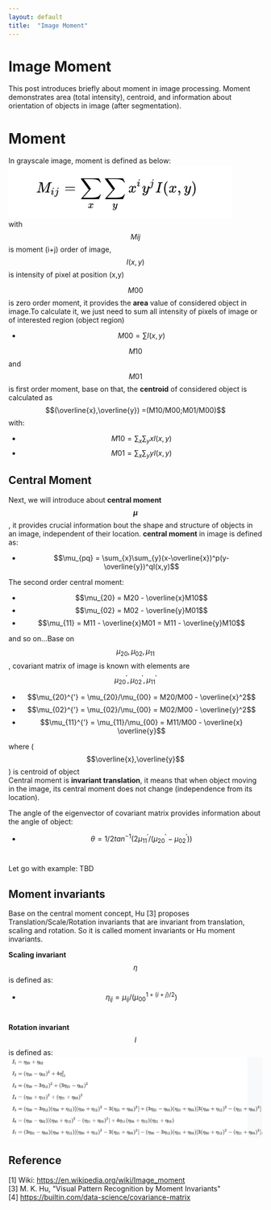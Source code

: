 ```yaml
---
layout: default
title:  "Image Moment"
---
```


# Image Moment
This post introduces briefly about moment in image processing. Moment demonstrates area (total intensity), centroid, and information about orientation of objects in image (after segmentation).<br />

# Moment
In grayscale image, moment is defined as below:
![moment formula](https://github.com/lexma1412/lexma1412.github.io/blob/main/assets/ImageMoment/Moment_formula.png?raw=true)<br/>
with $$Mij$$ is moment (i+j) order of image, $$I(x,y)$$ is intensity of pixel at position (x,y)<br/>

$$M00$$ is zero order moment, it provides the **area** value of considered object in image.To calculate it, we just need to sum all intensity of pixels of image or of interested region (object region) <br/>
* $$M00 =  \sum I(x,y)$$

$$M10$$ and $$M01$$ is first order moment, base on that, the **centroid** of considered object is calculated as $$(\overline{x},\overline{y}) =(M10/M00;M01/M00)$$ with: 
* $$M10 = \sum_{x}\sum_{y}xI(x,y)$$
* $$M01 = \sum_{x}\sum_{y}yI(x,y)$$

## Central Moment
Next, we will introduce about **central moment $$\mu$$**, it provides crucial information bout the shape and structure of objects in an image, independent of their location. **central moment** in image is defined as:

* $$\mu_{pq} = \sum_{x}\sum_{y}(x-\overline{x})^p(y-\overline{y})^qI(x,y)$$

The second order central moment:
* $$\mu_{20} = M20 - \overline{x}M10$$
* $$\mu_{02} = M02 - \overline{y}M01$$
* $$\mu_{11} = M11 - \overline{x}M01 =  M11 - \overline{y}M10$$

and so on...Base on $$\mu_{20}, \mu_{02}, \mu_{11}$$, covariant matrix of image is known with elements are $$\mu_{20}^{'}, \mu_{02}^{'}, \mu_{11}^{'}$$

* $$\mu_{20}^{'}  = \mu_{20}/\mu_{00} = M20/M00 - \overline{x}^2$$
* $$\mu_{02}^{'} = \mu_{02}/\mu_{00} = M02/M00 - \overline{y}^2$$
* $$\mu_{11}^{'} = \mu_{11}/\mu_{00} =  M11/M00 - \overline{x} \overline{y}$$

where ($$\overline{x},\overline{y}$$) is centroid of object<br/>
Central moment is **invariant translation**, it means that when object moving in the image, its central moment does not change (independence from its location).<br/>

The angle of the eigenvector of covariant matrix provides information about the angle of object:

* $$\theta = 1/2 tan^{-1}({2\mu_{11}^{'}}/{(\mu_{20}^{'} - \mu_{02}^{'})})$$<br/>

Let go with example: TBD

## Moment invariants
Base on the central moment concept, Hu [3] proposes Translation/Scale/Rotation invariants that are invariant from translation, scaling and rotation. So it is called moment invariants or Hu moment invariants.<br/>

**Scaling invariant** $$\eta$$ is defined as:

* $$\eta_{ij} = \mu_{ij}/(\mu_{00}^{1+(i+j)/2})$$<br/>

**Rotation invariant** $$I$$ is defined as:
![Hu moment formula](https://github.com/lexma1412/lexma1412.github.io/blob/main/assets/ImageMoment/Hu_moment.png?raw=true)<br/>


## Reference
[1] Wiki: https://en.wikipedia.org/wiki/Image_moment <br/>
[3] M. K. Hu, "Visual Pattern Recognition by Moment Invariants" <br/>
[4] https://builtin.com/data-science/covariance-matrix
